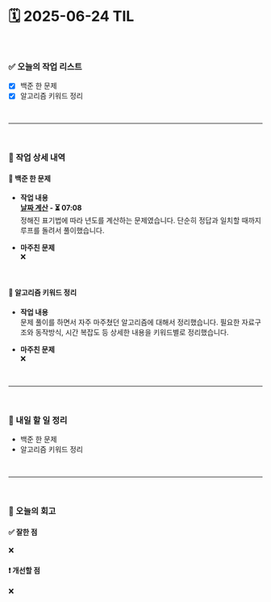# 🗓️ 2025-06-24 TIL

<br>

### ✅ 오늘의 작업 리스트  
- [x] 백준 한 문제
- [x] 알고리즘 키워드 정리

<br>

---

<br>

### 📌 작업 상세 내역  

#### 🔹 백준 한 문제
- **작업 내용**<br>
**[날짜 계산](https://www.acmicpc.net/problem/1476) - ⏳ 07:08**<br>
정해진 표기법에 따라 년도를 계산하는 문제였습니다. 단순히 정답과 일치할 때까지 루프를 돌려서 풀이했습니다.

- **마주친 문제**<br>
❌

<br>

#### 🔹 알고리즘 키워드 정리
- **작업 내용**<br>
문제 풀이를 하면서 자주 마주쳤던 알고리즘에 대해서 정리했습니다. 필요한 자료구조와 동작방식, 시간 복잡도 등 상세한 내용을 키워드별로 정리했습니다.

- **마주친 문제**<br>
❌

<br>

---

<br>

### 🚀 내일 할 일 정리  

- 백준 한 문제
- 알고리즘 키워드 정리  

<br>

---

<br>

### 🧐 오늘의 회고  

#### ✅ 잘한 점
❌

#### ❗ 개선할 점
❌

<br><br><br>